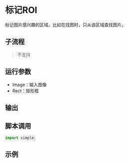 # 标记ROI 

标记图片感兴趣的区域，比如在找图时，只从该区域查找图片。

## 子流程
> 不支持


## 运行参数

* Image：输入图像
* Rect：矩形框

## 输出

    


## 脚本调用

```python
import simple;

```

## 示例